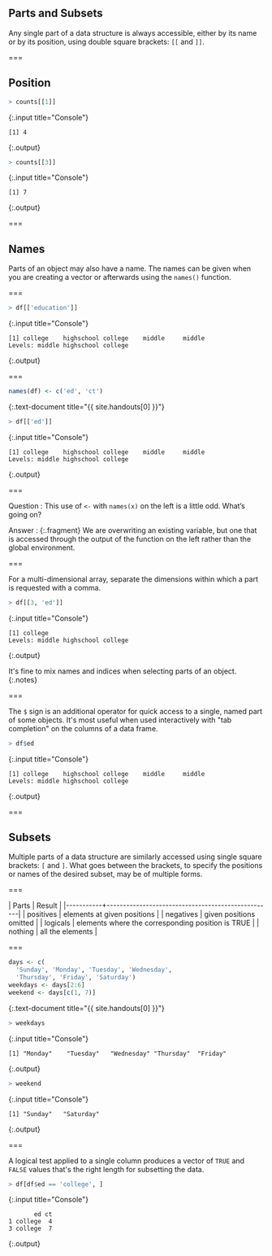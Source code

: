---
---

## Parts and Subsets

Any single part of a data structure is always accessible, either by its name or
by its position, using double square brackets: `[[` and `]]`.

===

## Position



~~~r
> counts[[1]]
~~~
{:.input title="Console"}


~~~
[1] 4
~~~
{:.output}




~~~r
> counts[[3]]
~~~
{:.input title="Console"}


~~~
[1] 7
~~~
{:.output}


===

## Names

Parts of an object may also have a name. The names can be given when you are creating a vector or afterwards using the `names()` function.

===



~~~r
> df[['education']]
~~~
{:.input title="Console"}


~~~
[1] college    highschool college    middle     middle    
Levels: middle highschool college
~~~
{:.output}


===



~~~r
names(df) <- c('ed', 'ct')
~~~
{:.text-document title="{{ site.handouts[0] }}"}




~~~r
> df[['ed']]
~~~
{:.input title="Console"}


~~~
[1] college    highschool college    middle     middle    
Levels: middle highschool college
~~~
{:.output}


===

Question
: This use of `<-` with `names(x)` on the left is a little odd. What’s going on?

Answer
: {:.fragment} We are overwriting an existing variable, but one that is accessed
through the output of the function on the left rather than the global
environment.

===

For a multi-dimensional array, separate the dimensions within which a part is
requested with a comma.



~~~r
> df[[3, 'ed']]
~~~
{:.input title="Console"}


~~~
[1] college
Levels: middle highschool college
~~~
{:.output}


It's fine to mix names and indices when selecting parts of an object.
{:.notes}

===

The `$` sign is an additional operator for quick access to a single, named part
of some objects. It's most useful when used interactively with "tab completion" on
the columns of a data frame.



~~~r
> df$ed
~~~
{:.input title="Console"}


~~~
[1] college    highschool college    middle     middle    
Levels: middle highschool college
~~~
{:.output}


===

## Subsets

Multiple parts of a data structure are similarly accessed using single square
brackets: `[` and `]`. What goes between the brackets, to specify the positions
or names of the desired subset, may be of multiple forms.

===

| Parts     | Result                                            |
|-----------+---------------------------------------------------|
| positives | elements at given positions                       |
| negatives | given positions omitted                           |
| logicals  | elements where the corresponding position is TRUE |
| nothing   | all the elements                                  |

===



~~~r
days <- c(
  'Sunday', 'Monday', 'Tuesday', 'Wednesday',
  'Thursday', 'Friday', 'Saturday')
weekdays <- days[2:6]
weekend <- days[c(1, 7)]
~~~
{:.text-document title="{{ site.handouts[0] }}"}




~~~r
> weekdays
~~~
{:.input title="Console"}


~~~
[1] "Monday"    "Tuesday"   "Wednesday" "Thursday"  "Friday"   
~~~
{:.output}




~~~r
> weekend
~~~
{:.input title="Console"}


~~~
[1] "Sunday"   "Saturday"
~~~
{:.output}


===

A logical test applied to a single column produces a vector of `TRUE` and
`FALSE` values that's the right length for subsetting the data.



~~~r
> df[df$ed == 'college', ]
~~~
{:.input title="Console"}


~~~
       ed ct
1 college  4
3 college  7
~~~
{:.output}

